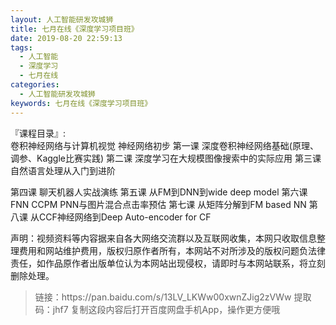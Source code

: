 ```yaml
---
layout: 人工智能研发攻城狮
title: 七月在线《深度学习项目班》
date: 2019-08-20 22:59:13
tags:
  - 人工智能
  - 深度学习
  - 七月在线
categories:
  - 人工智能研发攻城狮
keywords: 七月在线《深度学习项目班》
---
```

『课程目录』:   
卷积神经网络与计算机视觉
神经网络初步
第一课 深度卷积神经网络基础(原理、调参、Kaggle比赛实践)
第二课 深度学习在大规模图像搜索中的实际应用
第三课 自然语言处理从入门到进阶
<!-- more -->  
第四课 聊天机器人实战演练
第五课 从FM到DNN到wide deep model
第六课 FNN CCPM PNN与图片混合点击率预估
第七课 从矩阵分解到FM based NN
第八课 从CCF神经网络到Deep Auto-encoder for CF
<div class="post-copyright">
    <div class="post-copyright__author">
      <span class="post-copyright-meta">声明：视频资料等内容据来自各大网络交流群以及互联网收集，本网只收取信息整理费用和网站维护费用，版权归原作者所有，本网站不对所涉及的版权问题负法律责任，如作品原作者出版单位认为本网站出现侵权，请即时与本网站联系，将立刻删除处理。 </span>
    </div>
</div>

<blockquote class="blockquote-center">
链接：https://pan.baidu.com/s/13LV_LKWw00xwnZJig2zVWw 
提取码：jhf7 
复制这段内容后打开百度网盘手机App，操作更方便哦
</blockquote>

